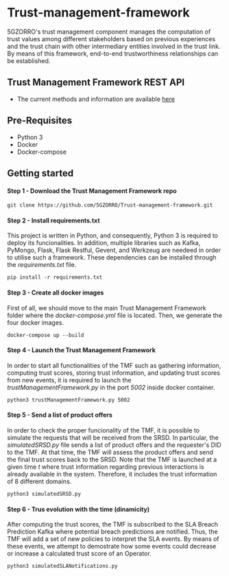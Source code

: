 # Trust-management-framework
5GZORRO's trust management component manages the computation of trust values among different stakeholders based on previous experiences and the trust chain with other intermediary entities involved in the trust link. By means of this framework, end-to-end trustworthiness relationships can be established.

## Trust Management Framework REST API

* The current methods and information are available [here](https://5gzorro.github.io/Trust-management-framework/)

## Pre-Requisites

* Python 3
* Docker
* Docker-compose

## Getting started

#### Step 1 - Download the Trust Management Framework repo

```
git clone https://github.com/5GZORRO/Trust-management-framework.git
```

#### Step 2 - Install requirements.txt

This project is written in Python, and consequently, Python 3 is required to deploy its funcionalities. In addition, multiple libraries such as Kafka, PyMongo, Flask, Flask Restful, Gevent, and Werkzeug are needeed in order to utilise such a framework. These dependencies can be installed through the _requirements.txt_ file.

```
pip install -r requirements.txt
```

#### Step 3 - Create all docker images

First of all, we should move to the main Trust Management Framework folder where the _docker-compose.yml_ file is located. Then, we generate the four docker images.

```
docker-compose up --build
```

#### Step 4 - Launch the Trust Management Framework

In order to start all functionalities of the TMF such as gathering information, computing trust scores, storing trust information, and updating trust scores from new events, it is required to launch the _trustManagementFramework.py_ in the port _5002_ inside docker container.

```
python3 trustManagementFramework.py 5002
```

#### Step 5 - Send a list of product offers

In order to check the proper funcionality of the TMF, it is possible to simulate the requests that will be received from the SRSD. In particular, the _simulatedSRSD.py_ file sends a list of product offers and the requester's DID to the TMF. At that time, the TMF will assess the product offers and send the final trust scores back to the SRSD. Note that the TMF is launched at a given time _t_ where trust information regarding previous interactions is already available in the system. Therefore, it includes the trust information of 8 different domains. 

```
python3 simulatedSRSD.py
```

#### Step 6 - Trus evolution with the time (dinamicity)

After computing the trust scores, the TMF is subscribed to the SLA Breach Prediction Kafka where potential breach predictions are notified. Thus, the TMF will add a set of new policies to interpret the SLA events. By means of these events, we attempt to demostrate how some events could decrease or increase a calculated trust score of an Operator.

```
python3 simulatedSLANotifications.py
``` 
